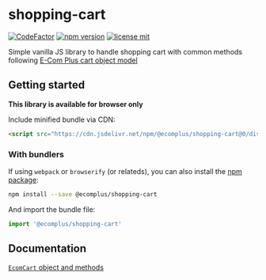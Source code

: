# shopping-cart

[![CodeFactor](https://www.codefactor.io/repository/github/ecomclub/shopping-cart/badge)](https://www.codefactor.io/repository/github/ecomclub/shopping-cart)
[![npm version](https://img.shields.io/npm/v/@ecomplus/shopping-cart.svg)](https://www.npmjs.org/@ecomplus/shopping-cart)
[![license mit](https://img.shields.io/badge/License-MIT-yellow.svg)](https://opensource.org/licenses/MIT)

Simple vanilla JS library to handle shopping cart with
common methods following
[E-Com Plus cart object model](https://developers.e-com.plus/docs/api/#/store/carts/carts)

## Getting started

**This library is available for browser only**

Include minified bundle via CDN:

```html
<script src="https://cdn.jsdelivr.net/npm/@ecomplus/shopping-cart@0/dist/shopping-cart.min.js"></script>
```

### With bundlers

If using `webpack` or `browserify` (or relateds),
you can also install the
[npm package](https://www.npmjs.com/package/@ecomplus/shopping-cart):

```bash
npm install --save @ecomplus/shopping-cart
```

And import the bundle file:

```js
import '@ecomplus/shopping-cart'
```

## Documentation

[`EcomCart` object and methods](https://developers.e-com.plus/shopping-cart/EcomCart.html)
